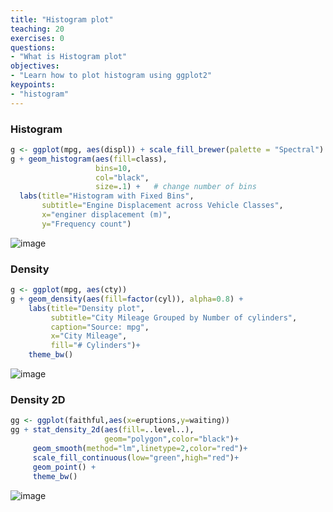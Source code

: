 ```yaml
---
title: "Histogram plot"
teaching: 20
exercises: 0
questions:
- "What is Histogram plot"
objectives:
- "Learn how to plot histogram using ggplot2"
keypoints:
- "histogram"
---
```


### Histogram
```r
g <- ggplot(mpg, aes(displ)) + scale_fill_brewer(palette = "Spectral")
g + geom_histogram(aes(fill=class), 
                   bins=10, 
                   col="black", 
                   size=.1) +   # change number of bins
  labs(title="Histogram with Fixed Bins", 
       subtitle="Engine Displacement across Vehicle Classes",
       x="enginer displacement (m)",
       y="Frequency count") 
```
![image](https://user-images.githubusercontent.com/43855029/114115027-0629c980-98b0-11eb-8f8b-2c9bb4c5d6e6.png)

### Density
```r
g <- ggplot(mpg, aes(cty))
g + geom_density(aes(fill=factor(cyl)), alpha=0.8) + 
    labs(title="Density plot", 
         subtitle="City Mileage Grouped by Number of cylinders",
         caption="Source: mpg",
         x="City Mileage",
         fill="# Cylinders")+
    theme_bw()
```
![image](https://user-images.githubusercontent.com/43855029/114115140-47ba7480-98b0-11eb-87c9-922ae8970516.png)

### Density 2D
```r
gg <- ggplot(faithful,aes(x=eruptions,y=waiting))
gg + stat_density_2d(aes(fill=..level..),
                     geom="polygon",color="black")+
     geom_smooth(method="lm",linetype=2,color="red")+
     scale_fill_continuous(low="green",high="red")+
     geom_point() +
     theme_bw()
```
![image](https://user-images.githubusercontent.com/43855029/114115221-63be1600-98b0-11eb-86b5-c0f6f0d8ecff.png)

